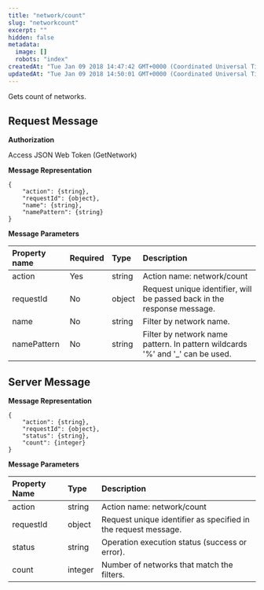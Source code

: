 ```yaml
---
title: "network/count"
slug: "networkcount"
excerpt: ""
hidden: false
metadata: 
  image: []
  robots: "index"
createdAt: "Tue Jan 09 2018 14:47:42 GMT+0000 (Coordinated Universal Time)"
updatedAt: "Tue Jan 09 2018 14:50:01 GMT+0000 (Coordinated Universal Time)"
---
```

Gets count of networks.

## Request Message

**Authorization**

Access JSON Web Token (GetNetwork)

**Message Representation**

```text
{
    "action": {string},
    "requestId": {object},
    "name": {string},
    "namePattern": {string}
}
```

**Message Parameters**

| Property name | Required | Type   | Description                                                                    |
| :------------ | :------- | :----- | :----------------------------------------------------------------------------- |
| action        | Yes      | string | Action name: network/count                                                     |
| requestId     | No       | object | Request unique identifier, will be passed back in the response message.        |
| name          | No       | string | Filter by network name.                                                        |
| namePattern   | No       | string | Filter by network name pattern. In pattern wildcards '%' and '\_' can be used. |

## Server Message

**Message Representation**

```text
{
    "action": {string},
    "requestId": {object},
    "status": {string},
    "count": {integer}
}
```

**Message Parameters**

| Property Name | Type    | Description                                                    |
| :------------ | :------ | :------------------------------------------------------------- |
| action        | string  | Action name: network/count                                     |
| requestId     | object  | Request unique identifier as specified in the request message. |
| status        | string  | Operation execution status (success or error).                 |
| count         | integer | Number of networks that match the filters.                     |
